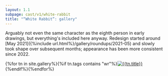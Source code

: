 ```yaml
---
layout: 1.1
subpage: cast/v1/white-rabbit
title: "“White Rabbit”: gallery"
---
```

Arguably not even the same character as the eighth person in early drawings, but everything's included here anyway. Redesign started around [May 2021]({%include url.html%}/gallery/roundups/2021-05) and slowly took shape over subsequent months; appearance has been more consistent since 2022.

<section id="gallery" class="artwall">{%for tn in site.gallery%}{%if tn.tags contains "wr"%}<a href="{%include url.html%}{%if tn.url contains 'roundup'%}/gallery/roundups/{{tn.slug}}{%else%}{{tn.permalink}}{%endif%}"{%if tn.url contains 'roundup'%} class="rn"{%endif%}><img src="{%include url.html%}/assets/img/gallery/{%if tn.url contains 'roundup'%}roundups/{{tn.slug}}{%else%}{%if tn.img%}{{tn.img}}{%else%}{{tn.date|date:'%Y-%m-%d'}}{%endif%}{%endif%}-tn.png" alt="{{tn.title}}"/></a>{%endif%}{%endfor%}</section>